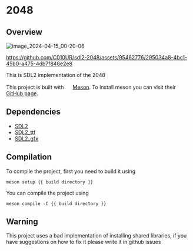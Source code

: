# 2048

## Overview

![image_2024-04-15_00-20-06](https://github.com/C010UR/sdl2-2048/assets/95462776/03a08e20-ca6f-4dff-a524-5495bcb4d010)

https://github.com/C010UR/sdl2-2048/assets/95462776/295034a8-4bc1-45b0-a475-4db7f846e2e8

This is SDL2 implementation of the 2048

This project is built with
<img src="https://mesonbuild.com/assets/images/meson_logo.png" height="16px">
[Meson](https://mesonbuild.com/). To install meson you can visit their [GitHub page](https://github.com/mesonbuild/meson/tree/master/docs).

## Dependencies

- [SDL2](https://github.com/libsdl-org/SDL)
- [SDL2_ttf](https://github.com/libsdl-org/SDL_ttf)
- [SDL2_gfx](https://github.com/mupfdev/SDL2_gfx)

## Compilation

To compile the project, first you need to build it using

```console
meson setup {{ build directory }}
```

You can compile the project using

```console
meson compile -C {{ build directory }}
```

## Warning

This project uses a bad implementation of installing shared libraries, if you have suggestions on how to fix it please write it in github issues

